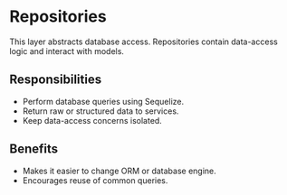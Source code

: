 # Repositories

This layer abstracts database access. Repositories contain data-access logic and interact with models.

## Responsibilities
- Perform database queries using Sequelize.
- Return raw or structured data to services.
- Keep data-access concerns isolated.

## Benefits
- Makes it easier to change ORM or database engine.
- Encourages reuse of common queries.
